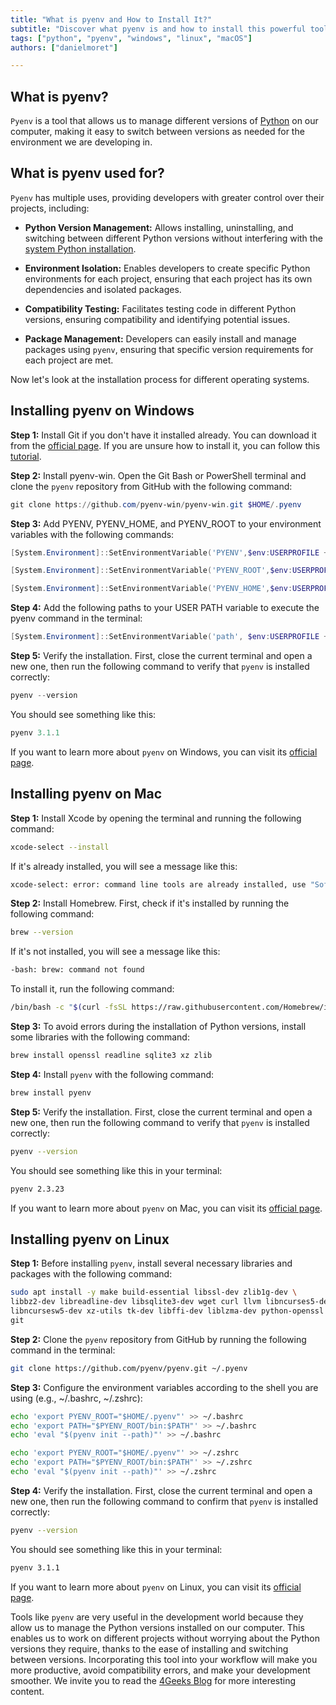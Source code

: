 ```yaml
---
title: "What is pyenv and How to Install It?"
subtitle: "Discover what pyenv is and how to install this powerful tool to manage Python versions on your system. Facilitate project development."
tags: ["python", "pyenv", "windows", "linux", "macOS"]
authors: ["danielmoret"]

---
```


## What is pyenv?

`Pyenv` is a tool that allows us to manage different versions of [Python](https://4geeks.com/es/technology/python) on our computer, making it easy to switch between versions as needed for the environment we are developing in.

## What is pyenv used for?

`Pyenv` has multiple uses, providing developers with greater control over their projects, including:

- **Python Version Management:** Allows installing, uninstalling, and switching between different Python versions without interfering with the [system Python installation](https://4geeks.com/es/how-to/como-instalar-python).

- **Environment Isolation:** Enables developers to create specific Python environments for each project, ensuring that each project has its own dependencies and isolated packages.

- **Compatibility Testing:** Facilitates testing code in different Python versions, ensuring compatibility and identifying potential issues.

- **Package Management:** Developers can easily install and manage packages using `pyenv`, ensuring that specific version requirements for each project are met.

Now let's look at the installation process for different operating systems.

## Installing pyenv on Windows

**Step 1:** Install Git if you don't have it installed already. You can download it from the [official page](https://git-scm.com/downloads). If you are unsure how to install it, you can follow this [tutorial](https://www.youtube.com/watch?v=cYLapo1FFmA).

**Step 2:** Install pyenv-win. Open the Git Bash or PowerShell terminal and clone the `pyenv` repository from GitHub with the following command:

```PowerShell
git clone https://github.com/pyenv-win/pyenv-win.git $HOME/.pyenv
```

**Step 3:** Add PYENV, PYENV_HOME, and PYENV_ROOT to your environment variables with the following commands:

```PowerShell
[System.Environment]::SetEnvironmentVariable('PYENV',$env:USERPROFILE + "\.pyenv\pyenv-win\","User")

[System.Environment]::SetEnvironmentVariable('PYENV_ROOT',$env:USERPROFILE + "\.pyenv\pyenv-win\","User")

[System.Environment]::SetEnvironmentVariable('PYENV_HOME',$env:USERPROFILE + "\.pyenv\pyenv-win\","User")
```

**Step 4:** Add the following paths to your USER PATH variable to execute the pyenv command in the terminal:

```PowerShell
[System.Environment]::SetEnvironmentVariable('path', $env:USERPROFILE + "\.pyenv\pyenv-win\bin;" + $env:USERPROFILE + "\.pyenv\pyenv-win\shims;" + [System.Environment]::GetEnvironmentVariable('path', "User"),"User")
```

**Step 5:** Verify the installation. First, close the current terminal and open a new one, then run the following command to verify that `pyenv` is installed correctly:

```PowerShell
pyenv --version
```

You should see something like this:

```PowerShell
pyenv 3.1.1
```

If you want to learn more about `pyenv` on Windows, you can visit its [official page](https://github.com/pyenv-win/pyenv-win).

## Installing pyenv on Mac

**Step 1:** Install Xcode by opening the terminal and running the following command:

```bash
xcode-select --install
```

If it's already installed, you will see a message like this:

```bash
xcode-select: error: command line tools are already installed, use "Software Update" to install updates
```

**Step 2:** Install Homebrew. First, check if it's installed by running the following command:

```bash
brew --version
```

If it's not installed, you will see a message like this:

```bash
-bash: brew: command not found
```

To install it, run the following command:

```bash
/bin/bash -c "$(curl -fsSL https://raw.githubusercontent.com/Homebrew/install/HEAD/install.sh)"
```

**Step 3:** To avoid errors during the installation of Python versions, install some libraries with the following command:

```bash
brew install openssl readline sqlite3 xz zlib
```

**Step 4:** Install `pyenv` with the following command:

```bash
brew install pyenv
```

**Step 5:** Verify the installation. First, close the current terminal and open a new one, then run the following command to verify that `pyenv` is installed correctly:

```bash
pyenv --version
```

You should see something like this in your terminal:

```bash
pyenv 2.3.23
```

If you want to learn more about `pyenv` on Mac, you can visit its [official page](https://github.com/pyenv/pyenv).

## Installing pyenv on Linux

**Step 1:** Before installing `pyenv`, install several necessary libraries and packages with the following command:

```bash
sudo apt install -y make build-essential libssl-dev zlib1g-dev \
libbz2-dev libreadline-dev libsqlite3-dev wget curl llvm libncurses5-dev \
libncursesw5-dev xz-utils tk-dev libffi-dev liblzma-dev python-openssl \
git
```

**Step 2:** Clone the `pyenv` repository from GitHub by running the following command in the terminal:

```bash
git clone https://github.com/pyenv/pyenv.git ~/.pyenv
```

**Step 3:** Configure the environment variables according to the shell you are using (e.g., ~/.bashrc, ~/.zshrc):

```bash
echo 'export PYENV_ROOT="$HOME/.pyenv"' >> ~/.bashrc
echo 'export PATH="$PYENV_ROOT/bin:$PATH"' >> ~/.bashrc
echo 'eval "$(pyenv init --path)"' >> ~/.bashrc
```

```zsh
echo 'export PYENV_ROOT="$HOME/.pyenv"' >> ~/.zshrc
echo 'export PATH="$PYENV_ROOT/bin:$PATH"' >> ~/.zshrc
echo 'eval "$(pyenv init --path)"' >> ~/.zshrc
```

**Step 4:** Verify the installation. First, close the current terminal and open a new one, then run the following command to confirm that `pyenv` is installed correctly:

```bash
pyenv --version
```

You should see something like this in your terminal:

```bash
pyenv 3.1.1
```

If you want to learn more about `pyenv` on Linux, you can visit its [official page](https://github.com/pyenv/pyenv).

Tools like `pyenv` are very useful in the development world because they allow us to manage the Python versions installed on our computer. This enables us to work on different projects without worrying about the Python versions they require, thanks to the ease of installing and switching between versions. Incorporating this tool into your workflow will make you more productive, avoid compatibility errors, and make your development smoother. We invite you to read the [4Geeks Blog](https://4geeks.com/es/how-to) for more interesting content.
